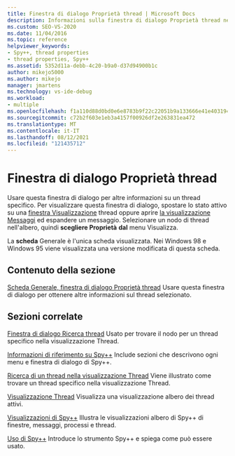 ```yaml
---
title: Finestra di dialogo Proprietà thread | Microsoft Docs
description: Informazioni sulla finestra di dialogo Proprietà thread nello strumento di debug di Spy++. Usare questa finestra di dialogo per ottenere altre informazioni su un thread specifico.
ms.custom: SEO-VS-2020
ms.date: 11/04/2016
ms.topic: reference
helpviewer_keywords:
- Spy++, thread properties
- thread properties, Spy++
ms.assetid: 5352d11a-debb-4c20-b9a0-d37d94900b1c
author: mikejo5000
ms.author: mikejo
manager: jmartens
ms.technology: vs-ide-debug
ms.workload:
- multiple
ms.openlocfilehash: f1a110d88d0bd0e6e8783b9f22c22051b9a133666e41e4031948bcd96bfd5f27
ms.sourcegitcommit: c72b2f603e1eb3a4157f00926df2e263831ea472
ms.translationtype: MT
ms.contentlocale: it-IT
ms.lasthandoff: 08/12/2021
ms.locfileid: "121435712"
---
```

# <a name="thread-properties-dialog-box"></a>Finestra di dialogo Proprietà thread
Usare questa finestra di dialogo per altre informazioni su un thread specifico. Per visualizzare questa finestra di dialogo, spostare lo stato attivo su una [finestra Visualizzazione](../debugger/threads-view.md) thread oppure aprire [la visualizzazione Messaggi](../debugger/messages-view.md) ed espandere un messaggio. Selezionare un nodo di thread nell'albero, quindi **scegliere Proprietà** **dal** menu Visualizza.

 La **scheda** Generale è l'unica scheda visualizzata. Nei Windows 98 e Windows 95 viene visualizzata una versione modificata di questa scheda.

## <a name="in-this-section"></a>Contenuto della sezione
 [Scheda Generale, finestra di dialogo Proprietà thread](../debugger/general-tab-thread-properties-dialog-box.md) Usare questa finestra di dialogo per ottenere altre informazioni sul thread selezionato.

## <a name="related-sections"></a>Sezioni correlate
 [Finestra di dialogo Ricerca thread](../debugger/thread-search-dialog-box.md) Usato per trovare il nodo per un thread specifico nella visualizzazione Thread.

 [Informazioni di riferimento su Spy++](../debugger/spy-increment-reference.md) Include sezioni che descrivono ogni menu e finestra di dialogo di Spy++.

 [Ricerca di un thread nella visualizzazione Thread](../debugger/how-to-search-for-a-thread-in-threads-view.md) Viene illustrato come trovare un thread specifico nella visualizzazione Thread.

 [Visualizzazione Thread](../debugger/threads-view.md) Visualizza una visualizzazione albero dei thread attivi.

 [Visualizzazioni di Spy++](../debugger/spy-increment-views.md) Illustra le visualizzazioni albero di Spy++ di finestre, messaggi, processi e thread.

 [Uso di Spy++](../debugger/using-spy-increment.md) Introduce lo strumento Spy++ e spiega come può essere usato.